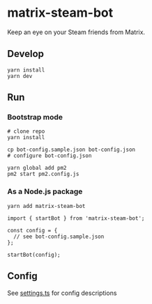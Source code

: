 # matrix-steam-bot

Keep an eye on your Steam friends from Matrix.

## Develop

```
yarn install
yarn dev
```

## Run

### Bootstrap mode

```
# clone repo
yarn install

cp bot-config.sample.json bot-config.json
# configure bot-config.json

yarn global add pm2
pm2 start pm2.config.js
```

### As a Node.js package

```
yarn add matrix-steam-bot
```

```
import { startBot } from 'matrix-steam-bot';

const config = {
  // see bot-config.sample.json
};

startBot(config);
```

## Config

See [settings.ts](./src/settings.ts) for config descriptions

